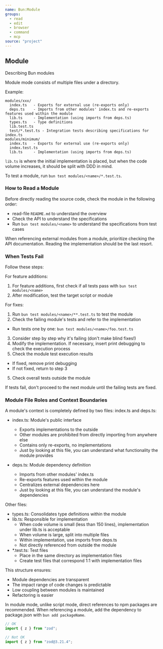 ```yaml
---
name: Bun:Module
groups:
  - read
  - edit
  - browser
  - command
  - mcp
source: "project"
---
```


## Module

Describing Bun modules

Module mode consists of multiple files under a directory.

Example:

```
modules/xxx/
  index.ts   - Exports for external use (re-exports only)
  deps.ts    - Imports from other modules' index.ts and re-exports features used within the module
  lib.ts     - Implementation (using imports from deps.ts)
  types.ts   - Type definitions
  lib.test.ts
  test/*.test.ts - Integration tests describing specifications for index.ts
modules/minimum/
  index.ts   - Exports for external use (re-exports only)
  index.test.ts
  lib.ts     - Implementation (using imports from deps.ts)
```

`lib.ts` is where the initial implementation is placed, but when the code volume increases, it should be split with DDD in mind.

To test a module, run `bun test modules/<name>/*.test.ts`.

### How to Read a Module

Before directly reading the source code, check the module in the following order:

- read-file `README.md` to understand the overview
- Check the API to understand the specifications
- Run `bun test modules/<name>` to understand the specifications from test cases

When referencing external modules from a module, prioritize checking the API documentation. Reading the implementation should be the last resort.

### When Tests Fail

Follow these steps:

For feature additions:

1. For feature additions, first check if all tests pass with `bun test modules/<name>`
2. After modification, test the target script or module

For fixes:

1. Run `bun test modules/<name>/**.test.ts` to test the module
2. Check the failing module's tests and refer to the implementation

- Run tests one by one: `bun test modules/<name>/foo.test.ts`

3. Consider step by step why it's failing (don't make blind fixes!)
4. Modify the implementation. If necessary, insert print debugging to check the execution process
5. Check the module test execution results

- If fixed, remove print debugging
- If not fixed, return to step 3

5. Check overall tests outside the module

If tests fail, don't proceed to the next module until the failing tests are fixed.

### Module File Roles and Context Boundaries

A module's context is completely defined by two files: index.ts and deps.ts:

- index.ts: Module's public interface
  - Exports implementations to the outside
  - Other modules are prohibited from directly importing from anywhere else
  - Contains only re-exports, no implementations
  - Just by looking at this file, you can understand what functionality the module provides

- deps.ts: Module dependency definition
  - Imports from other modules' index.ts
  - Re-exports features used within the module
  - Centralizes external dependencies here
  - Just by looking at this file, you can understand the module's dependencies

Other files:

- types.ts: Consolidates type definitions within the module
- lib.ts: Responsible for implementation
  - When code volume is small (less than 150 lines), implementation under lib.ts is acceptable
  - When volume is large, split into multiple files
  - Within implementation, use imports from deps.ts
  - Not directly referenced from outside the module
- *.test.ts: Test files
  - Place in the same directory as implementation files
  - Create test files that correspond 1:1 with implementation files

This structure ensures:

- Module dependencies are transparent
- The impact range of code changes is predictable
- Low coupling between modules is maintained
- Refactoring is easier

In module mode, unlike script mode, direct references to npm packages are recommended. When referencing a module, add the dependency to package.json with `bun add packageName`.

```ts
// OK
import { z } from "zod";

// Not OK
import { z } from "zod@3.21.4";